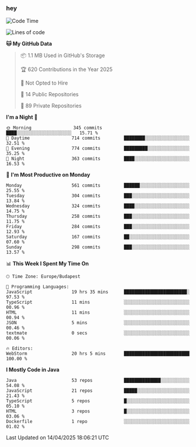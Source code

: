 ### hey

<!--START_SECTION:waka-->
![Code Time](http://img.shields.io/badge/Code%20Time-1%2C179%20hrs%2013%20mins-blue)

![Lines of code](https://img.shields.io/badge/From%20Hello%20World%20I%27ve%20Written-2.6%20million%20lines%20of%20code-blue)

**🐱 My GitHub Data** 

> 📦 1.1 MB Used in GitHub's Storage 
 > 
> 🏆 620 Contributions in the Year 2025
 > 
> 🚫 Not Opted to Hire
 > 
> 📜 14 Public Repositories 
 > 
> 🔑 89 Private Repositories 
 > 
**I'm a Night 🦉** 

```text
🌞 Morning                345 commits         ████░░░░░░░░░░░░░░░░░░░░░   15.71 % 
🌆 Daytime                714 commits         ████████░░░░░░░░░░░░░░░░░   32.51 % 
🌃 Evening                774 commits         █████████░░░░░░░░░░░░░░░░   35.25 % 
🌙 Night                  363 commits         ████░░░░░░░░░░░░░░░░░░░░░   16.53 % 
```
📅 **I'm Most Productive on Monday** 

```text
Monday                   561 commits         ██████░░░░░░░░░░░░░░░░░░░   25.55 % 
Tuesday                  304 commits         ███░░░░░░░░░░░░░░░░░░░░░░   13.84 % 
Wednesday                324 commits         ████░░░░░░░░░░░░░░░░░░░░░   14.75 % 
Thursday                 258 commits         ███░░░░░░░░░░░░░░░░░░░░░░   11.75 % 
Friday                   284 commits         ███░░░░░░░░░░░░░░░░░░░░░░   12.93 % 
Saturday                 167 commits         ██░░░░░░░░░░░░░░░░░░░░░░░   07.60 % 
Sunday                   298 commits         ███░░░░░░░░░░░░░░░░░░░░░░   13.57 % 
```


📊 **This Week I Spent My Time On** 

```text
🕑︎ Time Zone: Europe/Budapest

💬 Programming Languages: 
JavaScript               19 hrs 35 mins      ████████████████████████░   97.53 % 
TypeScript               11 mins             ░░░░░░░░░░░░░░░░░░░░░░░░░   00.96 % 
HTML                     11 mins             ░░░░░░░░░░░░░░░░░░░░░░░░░   00.94 % 
JSON                     5 mins              ░░░░░░░░░░░░░░░░░░░░░░░░░   00.46 % 
textmate                 0 secs              ░░░░░░░░░░░░░░░░░░░░░░░░░   00.06 % 

🔥 Editors: 
WebStorm                 20 hrs 5 mins       █████████████████████████   100.00 % 
```

**I Mostly Code in Java** 

```text
Java                     53 repos            ██████████████░░░░░░░░░░░   54.08 % 
JavaScript               21 repos            █████░░░░░░░░░░░░░░░░░░░░   21.43 % 
TypeScript               5 repos             █░░░░░░░░░░░░░░░░░░░░░░░░   05.10 % 
HTML                     3 repos             █░░░░░░░░░░░░░░░░░░░░░░░░   03.06 % 
Dockerfile               1 repo              ░░░░░░░░░░░░░░░░░░░░░░░░░   01.02 % 
```




 Last Updated on 14/04/2025 18:06:21 UTC
<!--END_SECTION:waka-->
